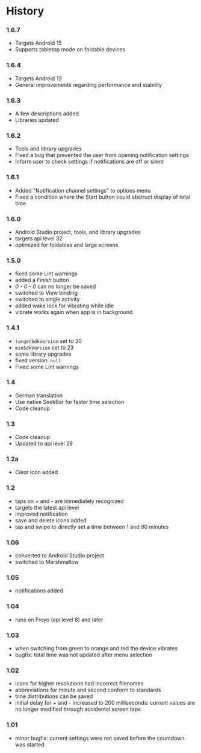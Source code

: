 # History

### 1.6.7

- Targets Android 15
- Supports tabletop mode on foldable devices

### 1.6.4

- Targets Android 13
- General improvements regarding performance and stability

### 1.6.3

- A few descriptions added
- Libraries updated

### 1.6.2

- Tools and library upgrades
- Fixed a bug that prevented the user from opening notification settings
- Inform user to check settings if notifications are off or silent

### 1.6.1

- Added "Notification channel settings" to options menu
- Fixed a condition where the Start button could obstruct display of total time

### 1.6.0

- Android Studio project, tools, and library upgrades
- targets api level 32
- optimized for foldables and large screens

### 1.5.0

- fixed some Lint warnings
- added a *Finish* button
- *0 - 0 - 0* can no longer be saved
- switched to View binding
- switched to single activity
- added wake lock for vibrating while idle
- vibrate works again when app is in background

### 1.4.1

- `targetSdkVersion` set to 30
- `minSdkVersion` set to 23
- some library upgrades
- fixed version: `null`
- Fixed some Lint warnings

### 1.4

- German translation
- Use native SeekBar for faster time selection
- Code cleanup

### 1.3

- Code cleanup
- Updated to api level 29

### 1.2a

- *Clear* icon added

### 1.2

- taps on *+* and *-* are immediately recognized
- targets the latest api level
- improved notification
- save and delete icons added
- tap and swipe to directly set a time between 1 and 90 minutes

### 1.06

- converted to Android Studio project
- switched to Marshmallow

### 1.05

- notifications added

### 1.04

- runs on Froyo (api level 8) and later

### 1.03

- when switching from green to orange and red the device vibrates
- bugfix: total time was not updated after menu selection

### 1.02

- icons for higher resolutions had incorrect filenames
- abbreviations for minute and second conform to standards
- time distributions can be saved
- initial delay for *+* and *-* increased to 200 milliseconds: current values are no longer modified through accidental screen taps

### 1.01

- minor bugfix: current settings were not saved before the countdown was started
